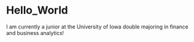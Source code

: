 # Hello_World
I am currently a junior at the University of Iowa double majoring in finance and business analytics!
